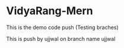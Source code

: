 # VidyaRang-Mern

This is the demo code push (Testing braches)

This is push by ujjwal on branch name ujjwal